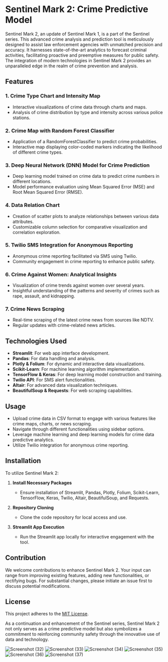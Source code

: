 # Sentinel Mark 2: Crime Predictive Model

Sentinel Mark 2, an update of Sentinel Mark 1, is a part of the Sentinel series. This advanced crime analysis and prediction tool is meticulously designed to assist law enforcement agencies with unmatched precision and accuracy. It harnesses state-of-the-art analytics to forecast criminal activities, facilitating proactive and preemptive measures for public safety. The integration of modern technologies in Sentinel Mark 2 provides an unparalleled edge in the realm of crime prevention and analysis.

## Features

### 1. **Crime Type Chart and Intensity Map**
   - Interactive visualizations of crime data through charts and maps.
   - Analysis of crime distribution by type and intensity across various police stations.

### 2. **Crime Map with Random Forest Classifier**
   - Application of a RandomForestClassifier to predict crime probabilities.
   - Interactive map displaying color-coded markers indicating the likelihood of different crime types.

### 3. **Deep Neural Network (DNN) Model for Crime Prediction**
   - Deep learning model trained on crime data to predict crime numbers in different locations.
   - Model performance evaluation using Mean Squared Error (MSE) and Root Mean Squared Error (RMSE).

### 4. **Data Relation Chart**
   - Creation of scatter plots to analyze relationships between various data attributes.
   - Customizable column selection for comparative visualization and correlation exploration.

### 5. **Twilio SMS Integration for Anonymous Reporting**
   - Anonymous crime reporting facilitated via SMS using Twilio.
   - Community engagement in crime reporting to enhance public safety.

### 6. **Crime Against Women: Analytical Insights**
   - Visualization of crime trends against women over several years.
   - Insightful understanding of the patterns and severity of crimes such as rape, assault, and kidnapping.

### 7. **Crime News Scraping**
   - Real-time scraping of the latest crime news from sources like NDTV.
   - Regular updates with crime-related news articles.

## Technologies Used

- **Streamlit**: For web app interface development.
- **Pandas**: For data handling and analysis.
- **Plotly & Folium**: For dynamic and interactive data visualizations.
- **Scikit-Learn**: For machine learning algorithm implementation.
- **TensorFlow & Keras**: For deep learning model construction and training.
- **Twilio API**: For SMS alert functionalities.
- **Altair**: For advanced data visualization techniques.
- **BeautifulSoup & Requests**: For web scraping capabilities.

## Usage

- Upload crime data in CSV format to engage with various features like crime maps, charts, or news scraping.
- Navigate through different functionalities using sidebar options.
- Leverage machine learning and deep learning models for crime data predictive analytics.
- Utilize Twilio integration for anonymous crime reporting.

## Installation

To utilize Sentinel Mark 2:

1. **Install Necessary Packages**
   - Ensure installation of Streamlit, Pandas, Plotly, Folium, Scikit-Learn, TensorFlow, Keras, Twilio, Altair, BeautifulSoup, and Requests.

2. **Repository Cloning**
   - Clone the code repository for local access and use.

3. **Streamlit App Execution**
   - Run the Streamlit app locally for interactive engagement with the tool.

## Contribution

We welcome contributions to enhance Sentinel Mark 2. Your input can range from improving existing features, adding new functionalities, or rectifying bugs. For substantial changes, please initiate an issue first to discuss potential modifications.

## License

This project adheres to the [MIT License](LICENSE.md).

As a continuation and enhancement of the Sentinel series, Sentinel Mark 2 not only serves as a crime predictive model but also symbolizes a commitment to reinforcing community safety through the innovative use of data and technology.

![Screenshot (32)](https://github.com/CreateJas/Sentinel-Mark-2/assets/91935368/79d67abf-0f91-488a-b700-0929a9d5b110)
![Screenshot (33)](https://github.com/CreateJas/Sentinel-Mark-2/assets/91935368/f52ef46b-55e3-4801-9ba2-3930e61c173d)
![Screenshot (34)](https://github.com/CreateJas/Sentinel-Mark-2/assets/91935368/e7267eb0-6a5e-43d8-b80d-f3b7caaf347b)
![Screenshot (35)](https://github.com/CreateJas/Sentinel-Mark-2/assets/91935368/62b38319-90e9-42e9-b0ce-6eb5ca5ef71a)
![Screenshot (36)](https://github.com/CreateJas/Sentinel-Mark-2/assets/91935368/29868b51-dad6-4004-9b25-7f5fb197d155)
![Screenshot (37)](https://github.com/CreateJas/Sentinel-Mark-2/assets/91935368/bd3febe3-9951-42a3-b4a5-90f8ee82fdea)






